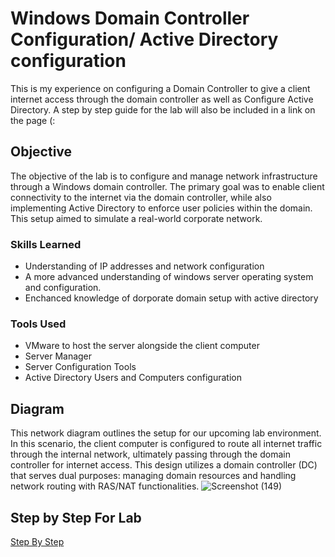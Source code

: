 # Windows Domain Controller Configuration/ Active Directory configuration
This is my experience on configuring a Domain Controller to give a client internet access through the domain controller as well as Configure Active Directory. A step by step guide for the lab will also be included in a link on the page (:

## Objective
The objective of the lab is to configure and manage network infrastructure through a Windows domain controller. The primary goal was to enable client connectivity to the internet via the domain controller, while also implementing Active Directory to enforce user policies within the domain. This setup aimed to simulate a real-world corporate network. 

### Skills Learned

- Understanding of IP addresses and network configuration
- A more advanced understanding of windows server operating system and configuration.
- Enchanced knowledge of dorporate domain setup with active directory


### Tools Used

- VMware to host the server alongside the client computer
- Server Manager
- Server Configuration Tools
- Active Directory Users and Computers configuration
  

## Diagram
This network diagram outlines the setup for our upcoming lab environment. In this scenario, the client computer is configured to route all internet traffic through the internal network, ultimately passing through the domain controller for internet access. This design utilizes a domain controller (DC) that serves dual purposes: managing domain resources and handling network routing with RAS/NAT functionalities. 
![Screenshot (149)](https://github.com/user-attachments/assets/5dadffeb-147c-433e-9fca-5804f720ba44)

## Step by Step For Lab
<a href="https://github.com/karamkamal1/Domain_Controller-ActiveDirectory_Configuration_Lab.md/blob/da2ba1fcb8104470adc8dc2e0c3c6e75e1b09ad3/Step_by_step_Domain_Controller_%26_Active_Directory_Lab.md">Step By Step</a>
